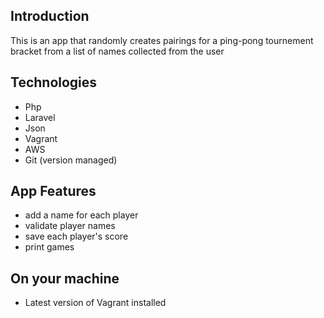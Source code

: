 ## Introduction

This is an app that randomly creates pairings for a ping-pong tournement bracket from a list of names collected from the user

## Technologies

- Php
- Laravel
- Json
- Vagrant
- AWS
- Git (version managed)

## App Features

- add a name for each player
- validate player names
- save each player's score
- print games

## On your machine

- Latest version of Vagrant installed



